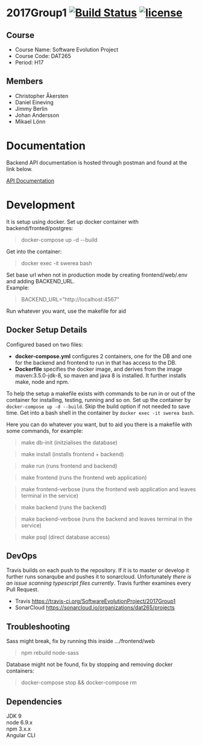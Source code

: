 # 2017Group1 [![Build Status](https://travis-ci.org/SoftwareEvolutionProject/2017Group1.svg?branch=develop)](https://travis-ci.org/SoftwareEvolutionProject/2017Group1) [![license](https://img.shields.io/github/license/mashape/apistatus.svg)](https://github.com/Mobius1/Selectable/blob/master/LICENSE)
## Course
- Course Name: Software Evolution Project
- Course Code: DAT265
- Period: H17
## Members
- Christopher Åkersten
- Daniel Eineving
- Jimmy Berlin
- Johan Andersson
- Mikael Lönn

# Documentation

Backend API documentation is hosted through postman and found at the link below.

[API Documentation](https://documenter.getpostman.com/view/686564/sofep/77o31N2)

# Development
It is setup using docker. Set up docker container with backend/fronted/postgres:
> docker-compose up -d --build


Get into the container:
> docker exec -it swerea bash


Set base url when not in production mode by creating frontend/web/.env and adding BACKEND_URL.
<br>Example:
> BACKEND_URL="http://localhost:4567"


Run whatever you want, use the makefile for aid

## Docker Setup Details
Configured based on two files:
- **docker-compose.yml** configures 2 containers, one for the DB and one for the backend and frontend to run in that has access to the DB. 
- **Dockerfile** specifies the docker image, and derives from the image maven:3.5.0-jdk-8, so maven and java 8 is installed. It further installs make, node and npm.

To help the setup a makefile exists with commands to be run in or out of the container for installing, testing, running and so on. Set up the container by `docker-compose up -d --build`. Skip the build option if not needed to save time. Get into a bash shell in the container by `docker exec -it swerea bash`.

Here you can do whatever you want, but to aid you there is a makefile with some commands, for example:
> make db-init           (initzialises the database)

> make install           (installs frontend + backend)

> make run               (runs frontend and backend)

> make frontend          (runs the frontend web application)

> make frontend-verbose  (runs the frontend web application and leaves terminal in the service)

> make backend           (runs the backend)

> make backend-verbose   (runs the backend and leaves terminal in the service)

> make psql              (direct database access)

## DevOps

Travis builds on each push to the repository. If it is to master or develop it further runs sonarqube and pushes it to sonarcloud. Unfortunately _there is an issue scanning typescript files currently_.  Travis further examines every Pull Request.

- Travis https://travis-ci.org/SoftwareEvolutionProject/2017Group1 
- SonarCloud https://sonarcloud.io/organizations/dat265/projects


## Troubleshooting

Sass might break, fix by running this inside .../frontend/web
> npm rebuild node-sass

Database might not be found, fix by stopping and removing docker containers:
> docker-compose stop && docker-compose rm


 ## Dependencies
 JDK 9  
 node 6.9.x  
 npm 3.x.x  
 Angular CLI  
